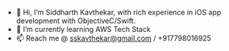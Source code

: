- 👋 Hi, I’m Siddharth Kavthekar, with rich experience in iOS app development with ObjectiveC/Swift.
- 🌱 I’m currently learning AWS Tech Stack
- 📫 Reach me @ sskavthekar@gmail.com / +917798016925

<!---
sskavthekar/sskavthekar is a ✨ special ✨ repository because its `README.md` (this file) appears on your GitHub profile.
You can click the Preview link to take a look at your changes.
--->
